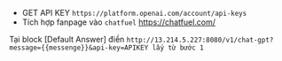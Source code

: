 - GET API KEY ```https://platform.openai.com/account/api-keys```
- Tích hợp fanpage vào ```chatfuel``` https://chatfuel.com/

Tại block [Default Answer] điền ```http://13.214.5.227:8080/v1/chat-gpt?message={{messenge}}&api-key=APIKEY lấy từ bước 1```
